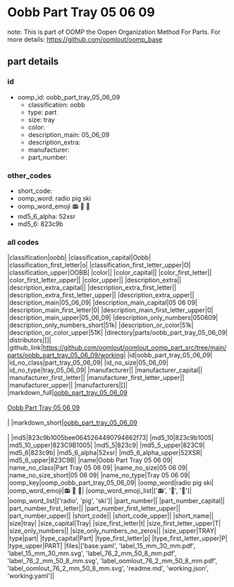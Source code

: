 # Oobb Part Tray 05 06 09  

note: This is part of OOMP the Oopen Organization Method For Parts. For more details: https://github.com/oomlout/oomp_base

##  part details





### id
* oomp_id: oobb_part_tray_05_06_09
  * classification: oobb
  * type: part
  * size: tray
  * color: 
  * description_main: 05_06_09
  * description_extra: 
  * manufacturer: 
  * part_number: 

### other_codes
* short_code: 
* oomp_word: radio pig ski
* oomp_word_emoji :radio: :pig: :ski:
* md5_6_alpha: 52xsr
* md5_6: 823c9b

### all codes 
|classification|oobb|
|classification_capital|Oobb|
|classification_first_letter|o|
|classification_first_letter_upper|O|
|classification_upper|OOBB|
|color||
|color_capital||
|color_first_letter||
|color_first_letter_upper||
|color_upper||
|description_extra||
|description_extra_capital||
|description_extra_first_letter||
|description_extra_first_letter_upper||
|description_extra_upper||
|description_main|05_06_09|
|description_main_capital|05 06 09|
|description_main_first_letter|0|
|description_main_first_letter_upper|0|
|description_main_upper|05_06_09|
|description_only_numbers|050609|
|description_only_numbers_short|51k|
|description_or_color|51k|
|description_or_color_upper|51K|
|directory|parts/oobb_part_tray_05_06_09|
|distributors|[]|
|github_link|https://github.com/oomlout/oomlout_oomp_part_src/tree/main/parts/oobb_part_tray_05_06_09/working|
|id|oobb_part_tray_05_06_09|
|id_no_class|part_tray_05_06_09|
|id_no_size|05_06_09|
|id_no_type|tray_05_06_09|
|manufacturer||
|manufacturer_capital||
|manufacturer_first_letter||
|manufacturer_first_letter_upper||
|manufacturer_upper||
|manufacturers|[]|
|markdown_full|[oobb_part_tray_05_06_09](https://github.com/oomlout/oomlout_oomp_part_src/tree/main/parts/oobb_part_tray_05_06_09/working)<br>[](https://github.com/oomlout/oomlout_oomp_part_src/tree/main/parts/oobb_part_tray_05_06_09/working)<br>[Oobb Part Tray 05 06 09](https://github.com/oomlout/oomlout_oomp_part_src/tree/main/parts/oobb_part_tray_05_06_09/working)<br><br>|
|markdown_short|[oobb_part_tray_05_06_09](https://github.com/oomlout/oomlout_oomp_part_src/tree/main/parts/oobb_part_tray_05_06_09/working)<br><br>|
|md5|823c9b1005bee0645264490794662f73|
|md5_10|823c9b1005|
|md5_10_upper|823C9B1005|
|md5_5|823c9|
|md5_5_upper|823C9|
|md5_6|823c9b|
|md5_6_alpha|52xsr|
|md5_6_alpha_upper|52XSR|
|md5_6_upper|823C9B|
|name|Oobb Part Tray 05 06 09|
|name_no_class|Part Tray 05 06 09|
|name_no_size|05 06 09|
|name_no_size_short|05 06 09|
|name_no_type|Tray 05 06 09|
|oomp_key|oomp_oobb_part_tray_05_06_09|
|oomp_word|radio pig ski|
|oomp_word_emoji|:radio: :pig: :ski:|
|oomp_word_emoji_list|[':radio:', ':pig:', ':ski:']|
|oomp_word_list|['radio', 'pig', 'ski']|
|part_number||
|part_number_capital||
|part_number_first_letter||
|part_number_first_letter_upper||
|part_number_upper||
|short_code||
|short_code_upper||
|short_name||
|size|tray|
|size_capital|Tray|
|size_first_letter|t|
|size_first_letter_upper|T|
|size_only_numbers||
|size_only_numbers_no_zeros||
|size_upper|TRAY|
|type|part|
|type_capital|Part|
|type_first_letter|p|
|type_first_letter_upper|P|
|type_upper|PART|
|files|['base.yaml', 'label_15_mm_30_mm.pdf', 'label_15_mm_30_mm.svg', 'label_76_2_mm_50_8_mm.pdf', 'label_76_2_mm_50_8_mm.svg', 'label_oomlout_76_2_mm_50_8_mm.pdf', 'label_oomlout_76_2_mm_50_8_mm.svg', 'readme.md', 'working.json', 'working.yaml']|
